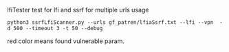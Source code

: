  lfiTester
test for lfi and ssrf for multiple urls
usage
```
python3 ssrfLfiScanner.py --urls gf_patren/lfiaSsrf.txt --lfi --vpn  -d 500 --timeout 3 -t 50 --debug
```
red color means found vulnerable param.
